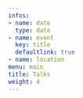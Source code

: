 ```yaml
---
infos:
- name: date
  type: date
- name: event
  key: title
  defaultlink: true
- name: location
menu: main
title: Talks
weight: 4
---
```

